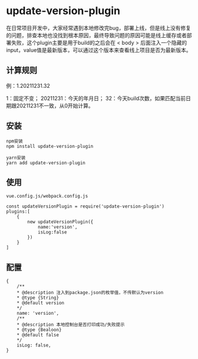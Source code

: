 # update-version-plugin
在日常项目开发中，大家经常遇到本地修改完bug，部署上线，但是线上没有修复的问题，排查本地也没找到根本原因，最终导致问题的原因可能是线上缓存或者部署失败，这个plugin主要是用于build的之后会在 < body > 后面注入一个隐藏的input，value值是最新版本，可以通过这个版本来查看线上项目是否为最新版本。

## 计算规则
例：1.20211231.32

1：固定不变；
20211231：今天的年月日；
32：今天build次数，如果匹配当前日期跟20211231不一致，从0开始计算。

## 安装
```
npm安装
npm install update-version-plugin

yarn安装
yarn add update-version-plugin
```

## 使用
```
vue.config.js/webpack.config.js

const updateVersionPlugin = require('update-version-plugin')
plugins:[
    {
        new updateVersionPlugin({
            name:'version',
            isLog:false
        })
    }
]
```

## 配置
```
{   
    /**
    * @description 注入到package.json的枚举值，不传默认为version
    * @type {String}
    * @default version
    */
    name: 'version',
    /**
    * @description 本地控制台是否打印成功/失败提示
    * @type {Bealoon}
    * @default false
    */
    isLog: false,
}
```
